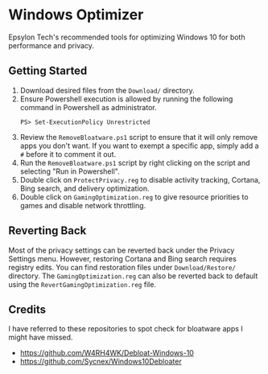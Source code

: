 # Windows Optimizer
Epsylon Tech's recommended tools for optimizing Windows 10 for both performance and privacy.
## Getting Started
1. Download desired files from the `Download/` directory.
2. Ensure Powershell execution is allowed by running the following command in Powershell as administrator.
    ```
    PS> Set-ExecutionPolicy Unrestricted
    ```
3. Review the `RemoveBloatware.ps1` script to ensure that it will only remove apps you don't want. If you want to exempt a specific app, simply add a `#` before it to comment it out.
4. Run the `RemoveBloatware.ps1` script by right clicking on the script and selecting "Run in Powershell".
5. Double click on `ProtectPrivacy.reg` to disable activity tracking, Cortana, Bing search, and delivery optimization.
6. Double click on `GamingOptimization.reg` to give resource priorities to games and disable network throttling.

## Reverting Back
Most of the privacy settings can be reverted back under the Privacy Settings menu. However, restoring Cortana and Bing search requires registry edits. You can find restoration files under `Download/Restore/` directory. The `GamingOptimization.reg` can also be reverted back to default using the `RevertGamingOptimization.reg` file.


## Credits
I have referred to these repositories to spot check for bloatware apps I might have missed.
* https://github.com/W4RH4WK/Debloat-Windows-10
* https://github.com/Sycnex/Windows10Debloater
